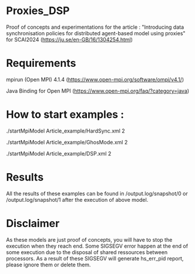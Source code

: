 # Proxies_DSP
Proof of concepts and experimentations for the article : "Introducing data synchronisation policies for distributed agent-based model using proxies" for SCAI2024 (https://ju.se/en-GB/16/1304254.html)

# Requirements  
mpirun (Open MPI) 4.1.4 (https://www.open-mpi.org/software/ompi/v4.1/)

Java Binding for Open MPI (https://www.open-mpi.org/faq/?category=java)

# How to start examples : 
./startMpiModel Article_example/HardSync.xml 2

./startMpiModel Article_example/GhosMode.xml 2

./startMpiModel Article_example/DSP.xml 2

# Results 
All the results of these examples can be found in /output.log/snapshot/0 or /output.log/snapshot/1 after the execution of above model.


# Disclaimer
As these models are just proof of concepts, you will have to stop the execution when they reach end.
Some SIGSEGV error happen at the end of some execution due to the disposal of shared ressources between processors.
As a result of these SIGSEGV will generate hs_err_pid report, please ignore them or delete them.

